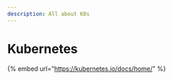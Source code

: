 ```yaml
---
description: All about K8s
---
```


# Kubernetes

{% embed url="https://kubernetes.io/docs/home/" %}



